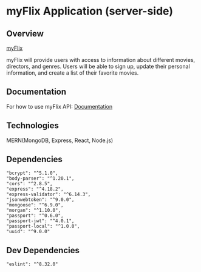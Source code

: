 # myFlix Application (server-side)

## Overview

[myFlix](https://myflix-by-mikkobelly.herokuapp.com/#)

myFlix will provide users with access to information about different
movies, directors, and genres. Users will be able to sign up, update their
personal information, and create a list of their favorite movies. 

## Documentation 

For how to use myFlix API: 
[Documentation](https://myflix-by-mikkobelly.herokuapp.com/documentation.html#)

## Technologies
MERN(MongoDB, Express, React, Node.js)

## Dependencies 

    "bcrypt": "^5.1.0",
    "body-parser": "^1.20.1",
    "cors": "^2.8.5",
    "express": "^4.18.2",
    "express-validator": "^6.14.3",
    "jsonwebtoken": "^9.0.0",
    "mongoose": "^6.9.0",
    "morgan": "^1.10.0",
    "passport": "^0.6.0",
    "passport-jwt": "^4.0.1",
    "passport-local": "^1.0.0",
    "uuid": "^9.0.0"

## Dev Dependencies

    "eslint": "^8.32.0"

